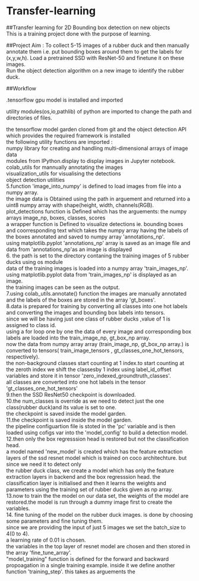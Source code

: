 # Transfer-learning

##Transfer learning for 2D Bounding box detection on new objects	
This is a training project done with the purpose of learning.

##Project Aim :
To collect 5-15 images of a rubber duck and then manually annotate them i.e. put bounding boxes around them to get the labels for (x,y,w,h).
Load a pretrained SSD with ResNet-50 and finetune it on these images.  	
Run the object detection algorithm on a new image to identify the rubber duck.

##Workflow

.tensorflow gpu model is installed and imported

utility modules(os,io,pathlib) of python are imported to change the path and directories of files.

the tensorflow model garden cloned from git and  the object detection API which provides the required framework is installed<br>
the following utility functions are imported :<br>
numpy  library for creating and handling multi-dimensional arrays of image data<br>
modules from IPython.display to display images in Jupyter notebook.<br>
colab_utils for mannually annotating the images<br>
visualization_utils for visualising the detections<br>
object detection utilities<br>
5.function 'image_into_numpy' is defined to load images from file into a numpy array.<br>
the image data is Obtained using the path in arguement and returned into a uint8 numpy array with shape(height, width, channels(RGB).<br>
plot_detections function is Defined which has the arguements: the numpy arrays image_np, boxes, classes,   scores<br>
a wrapper function is Defined  to visualize detections ie. bounding boxes and coorresponding text which takes the numpy array having the labels of the boxes annotated and saved  to numpy array 'annotations_np'.<br>
using matplotlib.pyplot 'annotations_np' array is saved as an image file and data from 'annotations_np'as an image is displayed <br>
6. the path is set to the directory contaning the training images of 5 rubber ducks using os module<br>
data of the training images is loaded into a numpy array 'train_images_np'.<br>
using matplotlib.pyplot data  from 'train_images_np' is displayed as an image.<br>
the training images can be seen as the output.<br>
7.using colab_utils.annotate() function the images are manually annotated and the labels of the boxes are stored in the array 'gt_boxes'.<br>
8.data is prepared  for training by converting all classes into one hot labels and converting the images and bounding box labels into tensors.<br>
since we will be having just one class of rubber ducks ,value of 1 is assigned to class id.<br>
using a for loop one by one the data of every image and corresponding box labels are loaded into the train_image_np, gt_box_np array.<br>
now the data from numpy array array (train_image_np, gt_box_np array.) is converted to tensors( train_image_tensors , gt_classes_one_hot_tensors, respectively).<br>
the non-background classes start counting at 1 index.to start counting at the zeroth index we shift the classesby 1 index using label_id_offset variables and store it in tensor 'zero_indexed_groundtruth_classes'.<br>
all classes  are converted into one hot labels in the tensor 'gt_classes_one_hot_tensors'<br>
9.then the SSD ResNet50 checkpoint is downloaded.<br>
10.the num_classes is override as we need to detect just the one class(rubber duck)and its value is set to one.<br>
the checkpoint is saved inside the model garden.<br>
11.the checkpoint is saved inside the model garden.<br>
the pipeline configuartion file is stoted in  the 'pc' variable and is then loaded using cofigs var into the 'model_config' to build a detection model.<br>
12.then only the box regresssion head is restored but not the classification head.<br>
a model named 'new_model' is created which has the feature extraction layers of the ssd resnet model which is trained on coco architechture. but since we need it to detect only<br>
the rubber duck class, we create a model which has only the feature extraction layers in backend and the box regresssion head. the classification layer is initialised and then it learns the weights and parameters using the training set of rubber ducks given as np array.<br>
13.now to train the the model on our data set, the weights of the model are restored.the model is run through a dummy image first to create the variables.<br>
14. fine tuning of the model on the rubber duck images. is done by choosing some parameters and fine tuning them.<br>
since we are providing the input of just 5 images we set the batch_size to 4(0 to 4).<br>
a learning rate of 0.01 is chosen.<br>
the variables in the top layer of resnet model are chosen and then stored in the array 'fine_tune_array'.<br>
"model_training" function is defined for the forward and backward propoagation in a single training example. inside it we define another function 'training_step'. this takes as arguements the 

  


  
  
    

  
